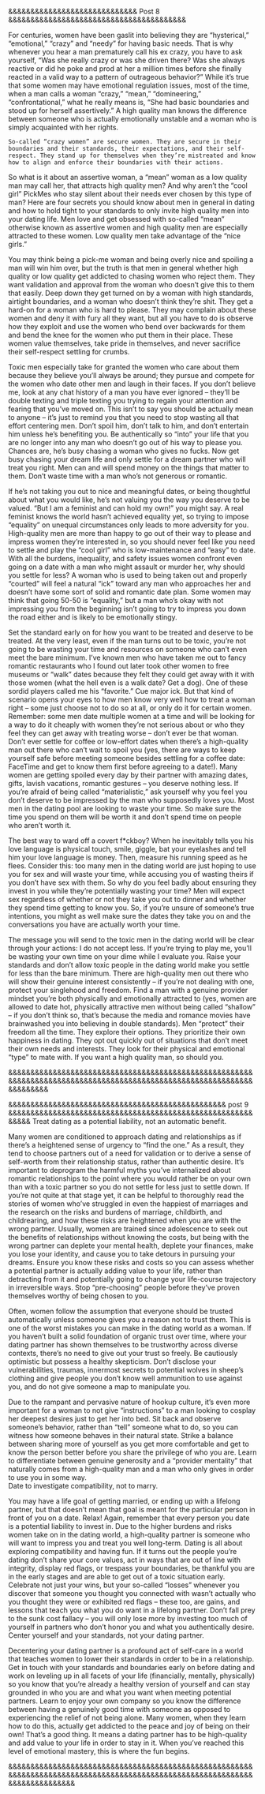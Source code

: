 &&&&&&&&&&&&&&&&&&&&&&&&&&&&& Post 8 &&&&&&&&&&&&&&&&&&&&&&&&&&&&&&&&&&&&&&&&

For centuries, women have been gaslit into believing they are “hysterical,” “emotional,” “crazy” and “needy” for having basic needs. That is why whenever you hear a man prematurely call his ex crazy, you have to ask yourself, “Was she really crazy or was she driven there? Was she always reactive or did he poke and prod at her a million times before she finally reacted in a valid way to a pattern of outrageous behavior?” While it’s true that some women may have emotional regulation issues, most of the time, when a man calls a woman “crazy,” “mean,” “domineering,” “confrontational,” what he really means is, “She had basic boundaries and stood up for herself assertively.” A high quality man knows the difference between someone who is actually emotionally unstable and a woman who is simply acquainted with her rights.

    So-called “crazy women” are secure women. They are secure in their boundaries and their standards, their expectations, and their self-respect. They stand up for themselves when they’re mistreated and know how to align and enforce their boundaries with their actions.

So what is it about an assertive woman, a “mean” woman as a low quality man may call her, that attracts high quality men? And why aren’t the “cool girl” PickMes who stay silent about their needs ever chosen by this type of man? Here are four secrets you should know about men in general in dating and how to hold tight to your standards to only invite high quality men into your dating life.
Men love and get obsessed with so-called “mean” otherwise known as assertive women and high quality men are especially attracted to these women. Low quality men take advantage of the “nice girls.”

You may think being a pick-me woman and being overly nice and spoiling a man will win him over, but the truth is that men in general whether high quality or low quality get addicted to chasing women who reject them. They want validation and approval from the woman who doesn’t give this to them that easily. Deep down they get turned on by a woman with high standards, airtight boundaries, and a woman who doesn’t think they’re shit. They get a hard-on for a woman who is hard to please. They may complain about these women and deny it with fury all they want, but all you have to do is observe how they exploit and use the women who bend over backwards for them and bend the knee for the women who put them in their place. These women value themselves, take pride in themselves, and never sacrifice their self-respect settling for crumbs.

Toxic men especially take for granted the women who care about them because they believe you’ll always be around; they pursue and compete for the women who date other men and laugh in their faces. If you don’t believe me, look at any chat history of a man you have ever ignored – they’ll be double texting and triple texting you trying to regain your attention and fearing that you’ve moved on. This isn’t to say you should be actually mean to anyone – it’s just to remind you that you need to stop wasting all that effort centering men. Don’t spoil him, don’t talk to him, and don’t entertain him unless he’s benefiting you. Be authentically so “into” your life that you are no longer into any man who doesn’t go out of his way to please you. Chances are, he’s busy chasing a woman who gives no fucks. Now get busy chasing your dream life and only settle for a dream partner who will treat you right.
Men can and will spend money on the things that matter to them. Don’t waste time with a man who’s not generous or romantic.

If he’s not taking you out to nice and meaningful dates, or being thoughtful about what you would like, he’s not valuing you the way you deserve to be valued. “But I am a feminist and can hold my own!” you might say. A real feminist knows the world hasn’t achieved equality yet, so trying to impose “equality” on unequal circumstances only leads to more adversity for you. High-quality men are more than happy to go out of their way to please and impress women they’re interested in, so you should never feel like you need to settle and play the “cool girl” who is low-maintenance and “easy” to date. With all the burdens, inequality, and safety issues women confront even going on a date with a man who might assault or murder her, why should you settle for less? A woman who is used to being taken out and properly “courted” will feel a natural “ick” toward any man who approaches her and doesn’t have some sort of solid and romantic date plan. Some women may think that going 50-50 is “equality,” but a man who’s okay with not impressing you from the beginning isn’t going to try to impress you down the road either and is likely to be emotionally stingy.

Set the standard early on for how you want to be treated and deserve to be treated. At the very least, even if the man turns out to be toxic, you’re not going to be wasting your time and resources on someone who can’t even meet the bare minimum. I’ve known men who have taken me out to fancy romantic restaurants who I found out later took other women to free museums or “walk” dates because they felt they could get away with it with those women (what the hell even is a walk date? Get a dog). One of these sordid players called me his “favorite.” Cue major ick. But that kind of scenario opens your eyes to how men know very well how to treat a woman right – some just choose not to do so at all, or only do it for certain women. Remember: some men date multiple women at a time and will be looking for a way to do it cheaply with women they’re not serious about or who they feel they can get away with treating worse – don’t ever be that woman. Don’t ever settle for coffee or low-effort dates when there’s a high-quality man out there who can’t wait to spoil you (yes, there are ways to keep yourself safe before meeting someone besides settling for a coffee date: FaceTime and get to know them first before agreeing to a date!). Many women are getting spoiled every day by their partner with amazing dates, gifts, lavish vacations, romantic gestures – you deserve nothing less. If you’re afraid of being called “materialistic,” ask yourself why you feel you don’t deserve to be impressed by the man who supposedly loves you.
Most men in the dating pool are looking to waste your time. So make sure the time you spend on them will be worth it and don’t spend time on people who aren’t worth it.

The best way to ward off a covert f\*ckboy? When he inevitably tells you his love language is physical touch, smile, giggle, bat your eyelashes and tell him your love language is money. Then, measure his running speed as he flees. Consider this: too many men in the dating world are just hoping to use you for sex and will waste your time, while accusing you of wasting theirs if you don’t have sex with them. So why do you feel badly about ensuring they invest in you while they’re potentially wasting your time? Men will expect sex regardless of whether or not they take you out to dinner and whether they spend time getting to know you. So, if you’re unsure of someone’s true intentions, you might as well make sure the dates they take you on and the conversations you have are actually worth your time.

The message you will send to the toxic men in the dating world will be clear through your actions: I do not accept less. If you’re trying to play me, you’ll be wasting your own time on your dime while I evaluate you. Raise your standards and don’t allow toxic people in the dating world make you settle for less than the bare minimum. There are high-quality men out there who will show their genuine interest consistently – if you’re not dealing with one, protect your singlehood and freedom. Find a man with a genuine provider mindset you’re both physically and emotionally attracted to (yes, women are allowed to date hot, physically attractive men without being called “shallow” – if you don’t think so, that’s because the media and romance movies have brainwashed you into believing in double standards). Men “protect” their freedom all the time. They explore their options. They prioritize their own happiness in dating. They opt out quickly out of situations that don’t meet their own needs and interests. They look for their physical and emotional “type” to mate with. If you want a high quality man, so should you.

&&&&&&&&&&&&&&&&&&&&&&&&&&&&&&&&&&&&&&&&&&&&&&&&&&&&&&&&&&&&&&&&&&&&&&&&&&&&&&&&&&&&&&&&&&&&&&&&&&&&&&&&&&&&&&&&&&&&&&&

&&&&&&&&&&&&&&&&&&&&&&&&&&&&&&&&&&&&&&&&&&&&&&&&& post 9 &&&&&&&&&&&&&&&&&&&&&&&&&&&&&&&&&&&&&&&&&&&&&&&&&&&&&&&&&&&&
Treat dating as a potential liability, not an automatic benefit.

Many women are conditioned to approach dating and relationships as if there’s a heightened sense of urgency to “find the one.” As a result, they tend to choose partners out of a need for validation or to derive a sense of self-worth from their relationship status, rather than authentic desire. It’s important to deprogram the harmful myths you’ve internalized about romantic relationships to the point where you would rather be on your own than with a toxic partner so you do not settle for less just to settle down. If you’re not quite at that stage yet, it can be helpful to thoroughly read the stories of women who’ve struggled in even the happiest of marriages and the research on the risks and burdens of marriage, childbirth, and childrearing, and how these risks are heightened when you are with the wrong partner. Usually, women are trained since adolescence to seek out the benefits of relationships without knowing the costs, but being with the wrong partner can deplete your mental health, deplete your finances, make you lose your identity, and cause you to take detours in pursuing your dreams. Ensure you know these risks and costs so you can assess whether a potential partner is actually adding value to your life, rather than detracting from it and potentially going to change your life-course trajectory in irreversible ways.
Stop “pre-choosing” people before they’ve proven themselves worthy of being chosen to you.

Often, women follow the assumption that everyone should be trusted automatically unless someone gives you a reason not to trust them. This is one of the worst mistakes you can make in the dating world as a woman. If you haven’t built a solid foundation of organic trust over time, where your dating partner has shown themselves to be trustworthy across diverse contexts, there’s no need to give out your trust so freely. Be cautiously optimistic but possess a healthy skepticism. Don’t disclose your vulnerabilities, traumas, innermost secrets to potential wolves in sheep’s clothing and give people you don’t know well ammunition to use against you, and do not give someone a map to manipulate you.

Due to the rampant and pervasive nature of hookup culture, it’s even more important for a woman to not give “instructions” to a man looking to cosplay her deepest desires just to get her into bed. Sit back and observe someone’s behavior, rather than “tell” someone what to do, so you can witness how someone behaves in their natural state. Strike a balance between sharing more of yourself as you get more comfortable and get to know the person better before you share the privilege of who you are. Learn to differentiate between genuine generosity and a “provider mentality” that naturally comes from a high-quality man and a man who only gives in order to use you in some way.  
Date to investigate compatibility, not to marry.

You may have a life goal of getting married, or ending up with a lifelong partner, but that doesn’t mean that goal is meant for the particular person in front of you on a date. Relax! Again, remember that every person you date is a potential liability to invest in. Due to the higher burdens and risks women take on in the dating world, a high-quality partner is someone who will want to impress you and treat you well long-term. Dating is all about exploring compatibility and having fun. If it turns out the people you’re dating don’t share your core values, act in ways that are out of line with integrity, display red flags, or trespass your boundaries, be thankful you are in the early stages and are able to get out of a toxic situation early. Celebrate not just your wins, but your so-called “losses” whenever you discover that someone you thought you connected with wasn’t actually who you thought they were or exhibited red flags – these too, are gains, and lessons that teach you what you do want in a lifelong partner. Don’t fall prey to the sunk cost fallacy – you will only lose more by investing too much of yourself in partners who don’t honor you and what you authentically desire.  
Center yourself and your standards, not your dating partner.

Decentering your dating partner is a profound act of self-care in a world that teaches women to lower their standards in order to be in a relationship. Get in touch with your standards and boundaries early on before dating and work on leveling up in all facets of your life (financially, mentally, physically) so you know that you’re already a healthy version of yourself and can stay grounded in who you are and what you want when meeting potential partners. Learn to enjoy your own company so you know the difference between having a genuinely good time with someone as opposed to experiencing the relief of not being alone. Many women, when they learn how to do this, actually get addicted to the peace and joy of being on their own! That’s a good thing. It means a dating partner has to be high-quality and add value to your life in order to stay in it. When you’ve reached this level of emotional mastery, this is where the fun begins.

&&&&&&&&&&&&&&&&&&&&&&&&&&&&&&&&&&&&&&&&&&&&&&&&&&&&&&&&&&&&&&&&&&&&&&&&&&&&&&&&&&&&&&&&&&&&&&&&&&&&&&&&&&&&&&&&&&&&&&&&&&&&&
